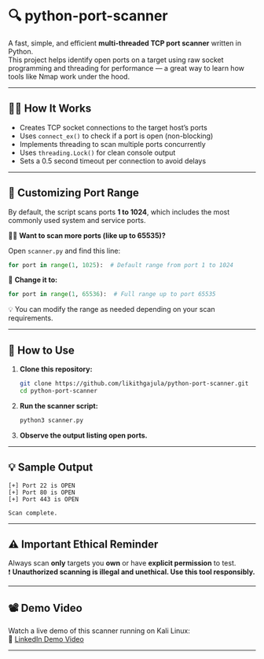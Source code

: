 # 🔍 python-port-scanner

A fast, simple, and efficient **multi-threaded TCP port scanner** written in Python.  
This project helps identify open ports on a target using raw socket programming and threading for performance — a great way to learn how tools like Nmap work under the hood.

---

## 🧑‍💻 How It Works

- Creates TCP socket connections to the target host’s ports  
- Uses `connect_ex()` to check if a port is open (non-blocking)  
- Implements threading to scan multiple ports concurrently  
- Uses `threading.Lock()` for clean console output  
- Sets a 0.5 second timeout per connection to avoid delays

---

## 🔧 Customizing Port Range

By default, the script scans ports **1 to 1024**, which includes the most commonly used system and service ports.

👨‍💻 **Want to scan more ports (like up to 65535)?**

Open `scanner.py` and find this line:

```python
for port in range(1, 1025):  # Default range from port 1 to 1024
```

🔁 **Change it to:**

```python
for port in range(1, 65536):  # Full range up to port 65535
```

💡 You can modify the range as needed depending on your scan requirements.

---

## 🚀 How to Use

1. **Clone this repository:**

   ```bash
   git clone https://github.com/likithgajula/python-port-scanner.git
   cd python-port-scanner
   ```

2. **Run the scanner script:**

   ```bash
   python3 scanner.py
   ```

3. **Observe the output listing open ports.**

---

## 💡 Sample Output

```plaintext
[+] Port 22 is OPEN
[+] Port 80 is OPEN
[+] Port 443 is OPEN

Scan complete.
```

---

## ⚠️ Important Ethical Reminder

Always scan **only** targets you **own** or have **explicit permission** to test.  
❗ **Unauthorized scanning is illegal and unethical. Use this tool responsibly.**

---

## 📽️ Demo Video

Watch a live demo of this scanner running on Kali Linux:  
🔗 [LinkedIn Demo Video](https://www.linkedin.com/your-demo-link) <!-- Replace this with your actual LinkedIn video link -->

---
